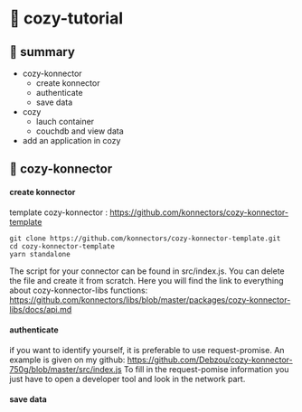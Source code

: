 # :whale: cozy-tutorial

## :pushpin: summary

- cozy-konnector
  - create konnector
  - authenticate
  - save data
- cozy
  - lauch container
  - couchdb and view data
- add an application in cozy
 
## :link: cozy-konnector
#### create konnector
template cozy-konnector :
https://github.com/konnectors/cozy-konnector-template 

```{bash}
git clone https://github.com/konnectors/cozy-konnector-template.git
cd cozy-konnector-template
yarn standalone
```
The script for your connector can be found in src/index.js. You can delete the file and create it from scratch. Here you will find the link to everything about cozy-konnector-libs functions: https://github.com/konnectors/libs/blob/master/packages/cozy-konnector-libs/docs/api.md

#### authenticate

if you want to identify yourself, it is preferable to use request-promise. An example is given on my github: https://github.com/Debzou/cozy-konnector-750g/blob/master/src/index.js 
To fill in the request-pomise information you just have to open a developer tool and look in the network part. 

#### save data


 
 
 
 
 


